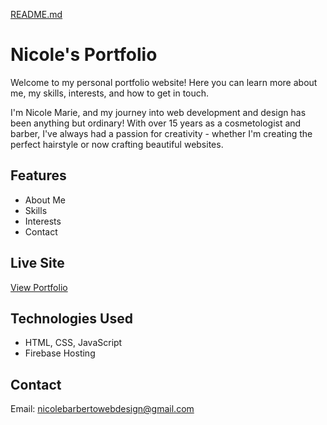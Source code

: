 [README.md](https://github.com/user-attachments/files/21800598/README.md)
# Nicole's Portfolio

Welcome to my personal portfolio website! Here you can learn more about me, my skills, interests, and how to get in touch.

I'm Nicole Marie, and my journey into web development and design has been anything but ordinary! With over 15 years as a cosmetologist and barber, I've always had a passion for creativity - whether I'm creating the perfect hairstyle or now crafting beautiful websites.

## Features
- About Me
- Skills
- Interests
- Contact

## Live Site
[View Portfolio](https://nicole-s-portfolio-project.web.app)

## Technologies Used
- HTML, CSS, JavaScript
- Firebase Hosting

## Contact
Email: nicolebarbertowebdesign@gmail.com
